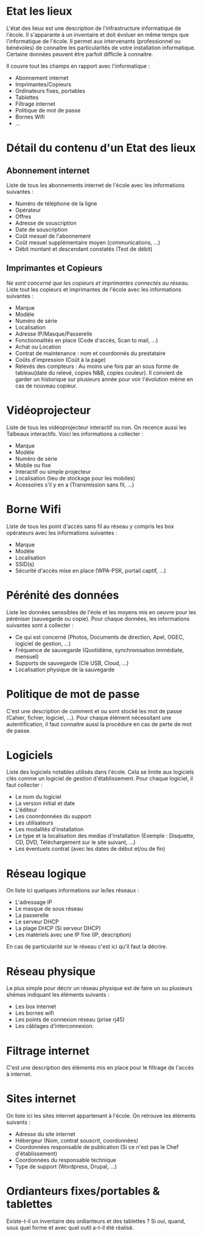# Etat les lieux #
L'état des lieux est une description de l'infrastructure informatique de l'école. Il s'apparante à un inventaire et doit évoluer en même temps que l'informatique de l'école. Il permet aux intervenants (professionnel ou bénévoles) de connaitre les particularités de votre installation informatique. Certaine données peuvent être parfoit difficile à connaitre.

Il couvre tout les champs en rapport avec l'informatique :

- Abonnement internet
- Imprimantes/Copieurs
- Ordinateurs fixes, portables
- Tablettes
- Filtrage internet
- Politique de mot de passe
- Bornes Wifi
- ...

# Détail du contenu d'un Etat des lieux #
## Abonnement internet ##
Liste de tous les abonnements internet de l'école avec les informations suivantes :

- Numéro de téléphone de la ligne
- Opérateur
- Offres
- Adresse de souscription
- Date de souscription
- Coût mesuel de l'abonnement
- Coût mesuel supplémentaire moyen (communications, ...)
- Débit montant et descendant constatés (Test de débit)
## Imprimantes et Copieurs ##
*Ne sont concerné que les copieurs et imprimantes connectés au réseau.*
Liste tout les copieurs et imprimantes de l'école avec les informations suivantes :

- Marque
- Modèle
- Numéro de série
- Localisation
- Adresse IP/Masque/Passerelle
- Fonctionnalités en place (Code d'accès, Scan to mail, ...)
- Achat ou Location
- Contrat de maintenance : nom et coordonnés du prestataire
- Coûts d'impression (Coût à la page)
- Relevés des compteurs : Au moins une fois par an sous forme de tableau(date du relevé, copies N&B, copies couleur). Il convient de garder un historique sur plusieurs année pour voir l'évolution même en cas de nouveau copieur.

# Vidéoprojecteur #
Liste de tous les vidéoprojecteur interactif ou non. On recence aussi les Talbeaux interactifs. Voici les informations a collecter :

- Marque
- Modèle
- Numéro de série
- Mobile ou fixe
- Interactif ou simple projecteur
- Localisation (lieu de stockage pour les mobiles)
- Acessoires s'il y en a (Transmission sans fil, ...)

# Borne Wifi #
Liste de tous les point d'accès sans fil au réseau y compris les box opérateurs avec les informations suivantes :

- Marque
- Modèle
- Localisation
- SSID(s)
- Sécurité d'accès mise en place (WPA-PSK, portail captif, ...)

# Pérénité des données #
Liste les données senssibles de l'éole et les moyens mis en oeuvre pour les péréniser (sauvegarde ou copie). Pour chaque données, les informations suivantes sont à collecter :

- Ce qui est concerné (Photos, Documents de direction, Apel, OGEC, logiciel de gestion, ...)
- Fréquence de sauvegarde (Quotidiène, synchronisation immédiate, mensuel)
- Supports de sauvegarde (Clé USB, Cloud, ...)
- Localisation physique de la sauvegarde

# Politique de mot de passe #
C'est une description de comment et ou sont stocké les mot de passe (Cahier, fichier, logiciel, ...). Pour chaque élément nécessitant une autentification, il faut connaitre aussi la procédure en cas de perte de mot de passe.

# Logiciels #
Liste des logiciels notables utilisés dans l'école. Cela se limite aux logiciels clés comme un logiciel de gestion d'établissement. Pour chaque logiciel, il faut collecter :

- Le nom du logiciel
- La version initial et date
- L'éditeur
- Les coonrdonnées du support
- Les utilisateurs
- Les modalités d'installation
- Le type et la localisation des medias d'installation (Exemple : Disquette, CD, DVD, Téléchargement sur le site suivant, ...)
- Les éventuels contrat (avec les dates de début et/ou de fin)

# Réseau logique #
On liste ici quelques informations sur le/les réseaux :

- L'adressage IP
- Le masque de sous réseau
- La passerelle
- Le serveur DHCP
- La plage DHCP (Si serveur DHCP)
- Les matériels avec une IP fixe (IP, description)

En cas de particularité sur le réseau c'est ici qu'il faut la décrire.

# Réseau physique #
Le plus simple pour décrir un réseau physique est de faire un ou plusieurs shémas indiquant les éléments suivants :

- Les box internet
- Les bornes wifi
- Les points de connexion réseau (prise rj45)
- Les câblages d'interconnexion.

# Filtrage internet #
C'est une description des éléments mis en place pour le filtrage de l'accès à internet.

# Sites internet #
On liste ici les sites internet appartenant à l'école. On retrouve les éléments suivants :

- Adresse du site internet
- Hébergeur (Nom, contrat souscrit, coordonnées)
- Coordonnées responsable de publication (Si ce n'est pas le Chef d'établissement)
- Coordonnées du responsable technique
- Type de support (Wordpress, Drupal, ...)

# Ordianteurs fixes/portables & tablettes #

Existe-t-il un inventaire des ordianteurs et des tablettes ? Si oui, quand, sous quel forme et avec quel outil a-t-il été réalisé.